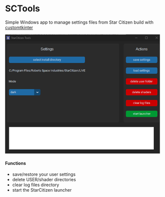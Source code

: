 # SCTools

Simple Windows app to manage settings files from Star Citizen build with [customtkinter](https://customtkinter.tomschimansky.com/)

![Bild 1]

#### Functions
* save/restore your user settings
* delete USER/shader directories
* clear log files directory
* start the StarCitizen launcher

[Bild 1]: docs/screenshot.png